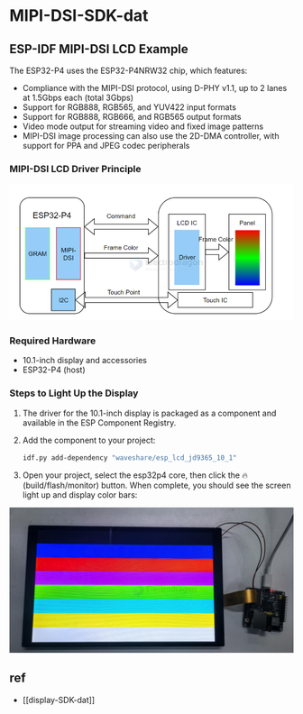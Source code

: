 
# MIPI-DSI-SDK-dat


## ESP-IDF MIPI-DSI LCD Example

The ESP32-P4  uses the ESP32-P4NRW32 chip, which features:

- Compliance with the MIPI-DSI protocol, using D-PHY v1.1, up to 2 lanes at 1.5Gbps each (total 3Gbps)
- Support for RGB888, RGB565, and YUV422 input formats
- Support for RGB888, RGB666, and RGB565 output formats
- Video mode output for streaming video and fixed image patterns
- MIPI-DSI image processing can also use the 2D-DMA controller, with support for PPA and JPEG codec peripherals

### MIPI-DSI LCD Driver Principle

![](2025-08-09-13-29-58.png)

### Required Hardware

- 10.1-inch display and accessories
- ESP32-P4  (host)

### Steps to Light Up the Display

1. The driver for the 10.1-inch display is packaged as a component and available in the ESP Component Registry.
2. Add the component to your project:

   ```sh
   idf.py add-dependency "waveshare/esp_lcd_jd9365_10_1"
   ```
3. Open your project, select the esp32p4 core, then click the 🔥 (build/flash/monitor) button. When complete, you should see the screen light up and display color bars:

![](2025-08-09-13-30-30.png)


## ref 

- [[display-SDK-dat]]